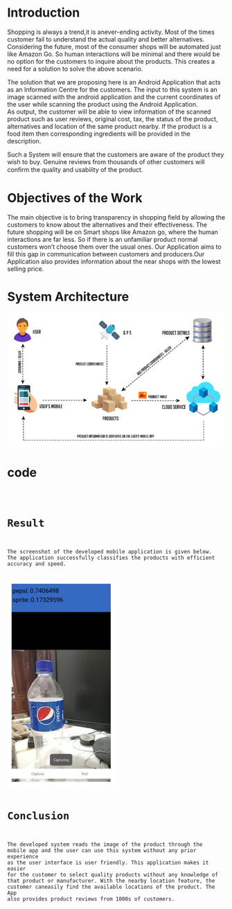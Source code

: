 # Introduction
Shopping is always a trend,it is anever-ending activity. Most of the times customer fail to understand the actual quality and better alternatives. Considering the future, most of the consumer shops will be automated just like Amazon Go. So human interactions will be minimal and there would be no option for the customers to inquire about the products. This creates a need for a solution to solve the above scenario.

The solution that we are proposing here is an Android Application that acts as an Information Centre for the customers. The input to this system is an image scanned with the android application and the current coordinates of the user while scanning the product using the Android Application. <br>As output, the customer will be able to view information of the scanned product such as user reviews, original cost, tax, the status of the product, alternatives and location of the same product nearby. If the product is a food item then corresponding ingredients will be provided in the description.

Such a System will ensure that the customers are aware of the product they wish to buy. Genuine reviews from thousands of other customers will conﬁrm the quality and usability of the product.

# Objectives of the Work
The main objective is to bring transparency in shopping field by allowing the customers to know about the alternatives and their effectiveness. The future shopping will be on Smart shops like Amazon go, where the human interactions are far less. So if there is an unfamiliar product normal customers won’t choose them over the usual ones. Our Application aims to fill this gap in communication between customers and producers.Our Application also provides information about the near shops with the lowest selling price.

# System Architecture
<img src="system_architecture.PNG"/>

# code
<code href="">

# Result
The screenshot of the developed mobile application is given below. The application successfully classifies the products with efficient accuracy and speed.

<img src="app_test_image.JPG"/>

# Conclusion
The developed system reads the image of the product through the mobile app and the user can use this system without any prior experience as the user interface is user friendly. This application makes it easier for the customer to select quality products without any knowledge of that product or manufacturer. With the nearby location feature, the customer caneasily find the available locations of the product. The App also provides product reviews from 1000s of customers.
